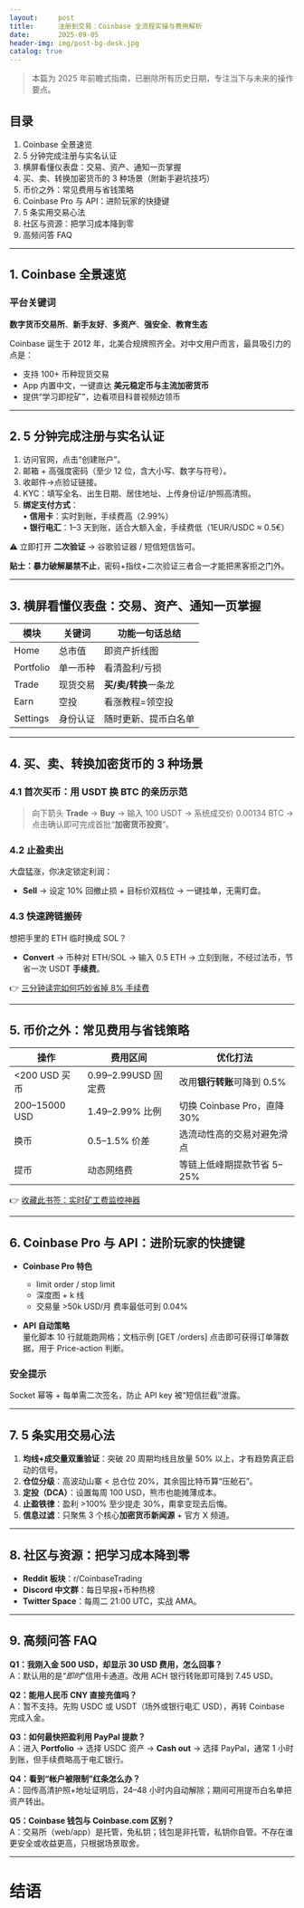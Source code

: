 ```yaml
---
layout:     post
title:      注册到交易：Coinbase 全流程实操与费用解析
date:       2025-09-05
header-img: img/post-bg-desk.jpg
catalog: true
---
```


> 本篇为 2025 年前瞻式指南，已删除所有历史日期，专注当下与未来的操作要点。

## 目录

1. Coinbase 全景速览  
2. 5 分钟完成注册与实名认证  
3. 横屏看懂仪表盘：交易、资产、通知一页掌握  
4. 买、卖、转换加密货币的 3 种场景（附新手避坑技巧）  
5. 币价之外：常见费用与省钱策略  
6. Coinbase Pro 与 API：进阶玩家的快捷键  
7. 5 条实用交易心法  
8. 社区与资源：把学习成本降到零  
9. 高频问答 FAQ  

---

## 1. Coinbase 全景速览

### 平台关键词  
**数字货币交易所**、**新手友好**、**多资产**、**强安全**、**教育生态**

Coinbase 诞生于 2012 年，北美合规牌照齐全。对中文用户而言，最具吸引力的点是：  
- 支持 100+ 币种现货交易  
- App 内置中文，一键直达 **美元稳定币与主流加密货币**  
- 提供“学习即挖矿”，边看项目科普视频边领币  

---

## 2. 5 分钟完成注册与实名认证

1) 访问官网，点击“创建账户”。  
2) 邮箱 + 高强度密码（至少 12 位，含大小写、数字与符号）。  
3) 收邮件→点验证链接。  
4) KYC：填写全名、出生日期、居住地址、上传身份证/护照高清照。  
5) **绑定支付方式**：  
   • **信用卡**：实时到账，手续费高（2.99%）  
   • **银行电汇**：1–3 天到账，适合大额入金，手续费低（1EUR/USDC ≈ 0.5€）  

⚠️ 立即打开 **二次验证** → 谷歌验证器 / 短信短信皆可。

**贴士：暴力破解屡禁不止**，密码+指纹+二次验证三者合一才能把黑客拒之门外。

---

## 3. 横屏看懂仪表盘：交易、资产、通知一页掌握

| 模块       | 关键词               | 功能一句话总结         |
|------------|----------------------|--------------------------|
| Home       | 总市值 | 即资产折线图          |
| Portfolio  | 单一币种 | 看清盈利/亏损         |
| Trade      | 现货交易 | **买/卖/转换**一条龙 |
| Earn       | 空投    | 看涨教程=领空投         |
| Settings   | 身份认证 | 随时更新、提币白名单   |

---

## 4. 买、卖、转换加密货币的 3 种场景

### 4.1 首次买币：用 USDT 换 BTC 的亲历示范  
> 向下箭头 **Trade** → **Buy** → 输入 100 USDT → 系统成交价 0.00134 BTC → 点击确认即可完成首批“**加密货币投资**”。  

### 4.2 止盈卖出  
大盘猛涨，你决定锁定利润：  
- **Sell** → 设定 10% 回撤止损 + 目标价双档位 → 一键挂单，无需盯盘。  

### 4.3 快速跨链搬砖  
想把手里的 ETH 临时换成 SOL？  
- **Convert** → 币种对 ETH/SOL → 输入 0.5 ETH → 立刻到账，不经过法币，节省一次 USDT **手续费**。  

👉 [三分钟读完如何巧妙省掉 8% 手续费](https://okxdog.com/)

---

## 5. 币价之外：常见费用与省钱策略

| 操作        | 费用区间      | 优化打法                 |
|-------------|---------------|--------------------------|
| <200 USD 买币 | 0.99–2.99USD 固定费 | 改用**银行转账**可降到 0.5% |
| 200–15000 USD | 1.49–2.99% 比例 | 切换 Coinbase Pro，直降 30% |
| 换币         | 0.5–1.5% 价差 | 选流动性高的交易对避免滑点 |
| 提币         | 动态网络费      | 等链上低峰期提款节省 5–25% |

👉 [收藏此书签：实时矿工费监控神器](https://okxdog.com/)

---

## 6. Coinbase Pro 与 API：进阶玩家的快捷键

- **Coinbase Pro 特色**  
  - limit order / stop limit  
  - 深度图 + k 线  
  - 交易量 >50k USD/月 费率最低可到 0.04%  

- **API 自动策略**  
  量化脚本 10 行就能跑网格；文档示例 [GET /orders] 点击即可获得订单簿数据，用于 Price-action 判断。  

### 安全提示  
Socket 幂等 + 每单需二次签名，防止 API key 被“短信拦截”泄露。

---

## 7. 5 条实用交易心法

1. **均线+成交量双重验证**：突破 20 周期均线且放量 50% 以上，才有趋势真正启动的信号。  
2. **仓位分级**：高波动山寨 < 总仓位 20%，其余囤比特币算“压舱石”。  
3. **定投（DCA）**：设置每周 100 USD，熊市也能摊薄成本。  
4. **止盈铁律**：盈利 >100% 至少提走 30%，甭拿变现去后悔。  
5. **信息过滤**：只聚焦 3 个核心**加密货币新闻源** + 官方 X 频道。  

---

## 8. 社区与资源：把学习成本降到零

- **Reddit 板块**：r/CoinbaseTrading  
- **Discord 中文群**：每日早报+币种热榜  
- **Twitter Space**：每周二 21:00 UTC，实战 AMA。  

---

## 9. 高频问答 FAQ

**Q1：我刚入金 500 USD，却显示 30 USD 费用，怎么回事？**  
A：默认用的是“*即时*”信用卡通道。改用 ACH 银行转账即可降到 7.45 USD。

**Q2：能用人民币 CNY 直接充值吗？**  
A：暂不支持。先购 USDC 或 USDT（场外或银行电汇 USD），再转 Coinbase 完成入金。

**Q3：如何最快把盈利用 PayPal 提款？**  
A：进入 **Portfolio** → 选择 USDC 资产 → **Cash out** → 选择 PayPal，通常 1 小时到账，但手续费略高于电汇银行。

**Q4：看到“帐户被限制”红条怎么办？**  
A：回传高清护照+地址证明后，24–48 小时内自动解除；期间可用提币白名单把资产转出。

**Q5：Coinbase 钱包与 Coinbase.com 区别？**  
A：交易所（web/app）是托管，免私钥；钱包是非托管，私钥你自管。不存在谁更安全或收益更高，只根据场景取舍。

---

# 结语
